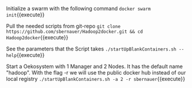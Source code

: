 Initialize a swarm with the following command
`docker swarm init`{{execute}}

Pull the needed scripts from git-repo
`git clone https://github.com/sbernauer/Hadoop2docker.git && cd Hadoop2docker`{{execute}}

See the parameters that the Script takes
`./startUpBlankContainers.sh --help`{{execute}}

Start a Oekosystem with 1 Manager and 2 Nodes.
It has the default name "hadoop".
With the flag -r we will use the public docker hub instead of our local registry
`./startUpBlankContainers.sh -a 2 -r sbernauer`{{execute}}